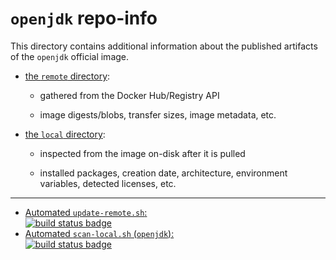 # `openjdk` repo-info

This directory contains additional information about the published artifacts of the `openjdk` official image.

-	[the `remote` directory](remote/):

	-	gathered from the Docker Hub/Registry API

	-	image digests/blobs, transfer sizes, image metadata, etc.

-	[the `local` directory](local/):

	-	inspected from the image on-disk after it is pulled

	-	installed packages, creation date, architecture, environment variables, detected licenses, etc.

---

-	[Automated `update-remote.sh`:  
	![build status badge](https://doi-janky.infosiftr.net/job/repo-info/job/remote/badge/icon)](https://doi-janky.infosiftr.net/job/repo-info/job/remote/)
-	[Automated `scan-local.sh` (`openjdk`):  
	![build status badge](https://doi-janky.infosiftr.net/job/repo-info/job/local/job/openjdk/badge/icon)](https://doi-janky.infosiftr.net/job/repo-info/job/local/job/openjdk)
